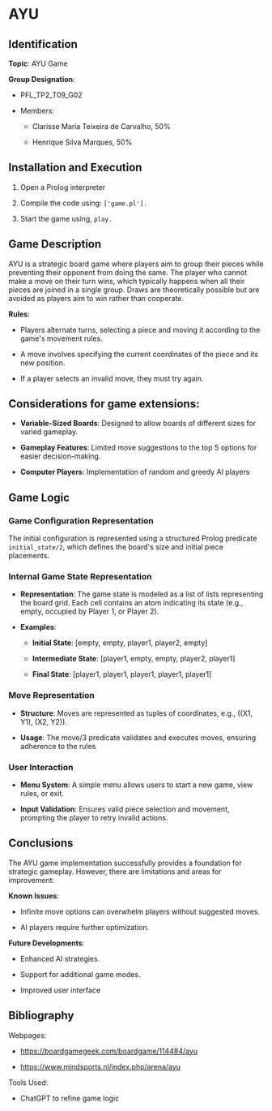 # AYU

## Identification

**Topic**: AYU Game

**Group Designation**:

- PFL_TP2_T09_G02

- Members:
    
    - Clarisse Maria Teixeira de Carvalho, 50%

    - Henrique Silva Marques, 50%


## Installation and Execution

1. Open a Prolog interpreter

2. Compile the code using: `['game.pl'].`

3. Start the game using, `play.`

## Game Description

AYU is a strategic board game where players aim to group their pieces while preventing their opponent from doing the same. The player who cannot make a move on their turn wins, which typically happens when all their pieces are joined in a single group. Draws are theoretically possible but are avoided as players aim to win rather than cooperate.

**Rules**:

- Players alternate turns, selecting a piece and moving it according to the game's movement rules.

- A move involves specifying the current coordinates of the piece and its new position.

- If a player selects an invalid move, they must try again.

## Considerations for game extensions:

- **Variable-Sized Boards**: Designed to allow boards of different sizes for varied gameplay.

- **Gameplay Features**: Limited move suggestions to the top 5 options for easier decision-making.

- **Computer Players**: Implementation of random and greedy AI players

## Game Logic

### Game Configuration Representation

The initial configuration is represented using a structured Prolog predicate `initial_state/2`, which defines the board's size and initial piece placements.

### Internal Game State Representation

- **Representation**: The game state is modeled as a list of lists representing the board grid. Each cell contains an atom indicating its state (e.g., empty, occupied by Player 1, or Player 2).

- **Examples**:

    - **Initial State**: [empty, empty, player1, player2, empty]

    - **Intermediate State**: [player1, empty, empty, player2, player1]

    - **Final State**: [player1, player1, player1, player1, player1]

### Move Representation

- **Structure**: Moves are represented as tuples of coordinates, e.g., ((X1, Y1), (X2, Y2)).

- **Usage**: The move/3 predicate validates and executes moves, ensuring adherence to the rules

### User Interaction

- **Menu System**: A simple menu allows users to start a new game, view rules, or exit.

- **Input Validation**: Ensures valid piece selection and movement, prompting the player to retry invalid actions.

## Conclusions

The AYU game implementation successfully provides a foundation for strategic gameplay. However, there are limitations and areas for improvement:

**Known Issues**:

- Infinite move options can overwhelm players without suggested moves.

- AI players require further optimization.

**Future Developments**:

- Enhanced AI strategies.

- Support for additional game modes.

- Improved user interface

## Bibliography

Webpages:

- https://boardgamegeek.com/boardgame/114484/ayu

- https://www.mindsports.nl/index.php/arena/ayu

Tools Used:

- ChatGPT to refine game logic 